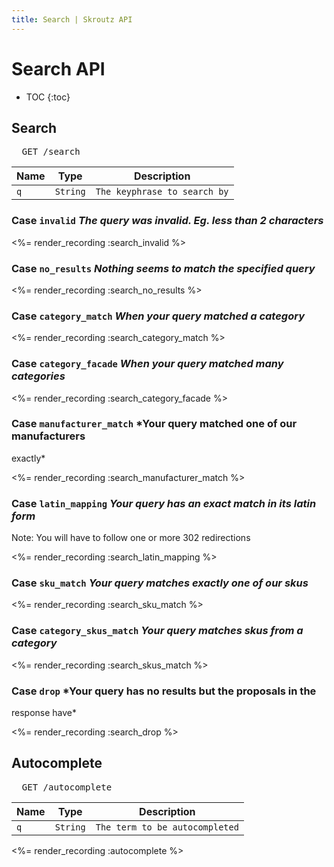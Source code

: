 ```yaml
---
title: Search | Skroutz API
---
```


# Search API

* TOC
{:toc}

## Search

<pre class="terminal">
  GET /search
</pre>

Name | Type | Description
-----| -----| -----------
`q` | `String` | `The keyphrase to search by`

### Case `invalid` *The query was invalid. Eg. less than 2 characters*

<%= render_recording :search_invalid %>

### Case `no_results` *Nothing seems to match the specified query*

<%= render_recording :search_no_results %>

### Case `category_match` *When your query matched a category*


<%= render_recording :search_category_match %>

### Case `category_facade` *When your query matched many categories*

<%= render_recording :search_category_facade %>

### Case `manufacturer_match` *Your query matched one of our manufacturers
exactly*

<%= render_recording :search_manufacturer_match %>

### Case `latin_mapping` *Your query has an exact match in its latin form* 

Note: You will have to follow one or more 302 redirections

<%= render_recording :search_latin_mapping %>

### Case `sku_match` *Your query matches exactly one of our skus*

<%= render_recording :search_sku_match %>

### Case `category_skus_match` *Your query matches skus from a category*

<%= render_recording :search_skus_match %> 

### Case `drop` *Your query has no results but the proposals in the
response have*

<%= render_recording :search_drop %>

## Autocomplete

<pre class="terminal">
  GET /autocomplete
</pre>

Name | Type | Description
-----| -----| -----------
`q` | `String` | `The term to be autocompleted`

<%= render_recording :autocomplete %>
